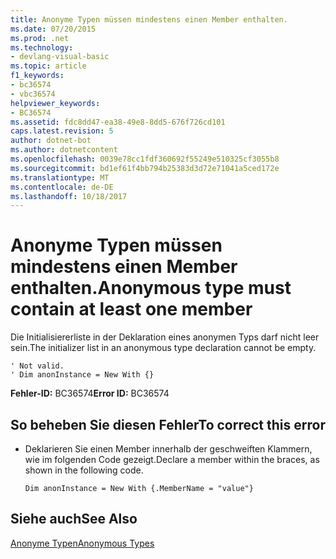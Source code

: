```yaml
---
title: Anonyme Typen müssen mindestens einen Member enthalten.
ms.date: 07/20/2015
ms.prod: .net
ms.technology:
- devlang-visual-basic
ms.topic: article
f1_keywords:
- bc36574
- vbc36574
helpviewer_keywords:
- BC36574
ms.assetid: fdc8dd47-ea38-49e8-8dd5-676f726cd101
caps.latest.revision: 5
author: dotnet-bot
ms.author: dotnetcontent
ms.openlocfilehash: 0039e78cc1fdf360692f55249e510325cf3055b8
ms.sourcegitcommit: bd1ef61f4bb794b25383d3d72e71041a5ced172e
ms.translationtype: MT
ms.contentlocale: de-DE
ms.lasthandoff: 10/18/2017
---
```

# <a name="anonymous-type-must-contain-at-least-one-member"></a><span data-ttu-id="b663f-102">Anonyme Typen müssen mindestens einen Member enthalten.</span><span class="sxs-lookup"><span data-stu-id="b663f-102">Anonymous type must contain at least one member</span></span>
<span data-ttu-id="b663f-103">Die Initialisiererliste in der Deklaration eines anonymen Typs darf nicht leer sein.</span><span class="sxs-lookup"><span data-stu-id="b663f-103">The initializer list in an anonymous type declaration cannot be empty.</span></span>  
  
```  
' Not valid.  
' Dim anonInstance = New With {}  
```  
  
 <span data-ttu-id="b663f-104">**Fehler-ID:** BC36574</span><span class="sxs-lookup"><span data-stu-id="b663f-104">**Error ID:** BC36574</span></span>  
  
## <a name="to-correct-this-error"></a><span data-ttu-id="b663f-105">So beheben Sie diesen Fehler</span><span class="sxs-lookup"><span data-stu-id="b663f-105">To correct this error</span></span>  
  
-   <span data-ttu-id="b663f-106">Deklarieren Sie einen Member innerhalb der geschweiften Klammern, wie im folgenden Code gezeigt.</span><span class="sxs-lookup"><span data-stu-id="b663f-106">Declare a member within the braces, as shown in the following code.</span></span>  
  
    ```  
    Dim anonInstance = New With {.MemberName = "value"}  
    ```  
  
## <a name="see-also"></a><span data-ttu-id="b663f-107">Siehe auch</span><span class="sxs-lookup"><span data-stu-id="b663f-107">See Also</span></span>  
 [<span data-ttu-id="b663f-108">Anonyme Typen</span><span class="sxs-lookup"><span data-stu-id="b663f-108">Anonymous Types</span></span>](../../visual-basic/programming-guide/language-features/objects-and-classes/anonymous-types.md)
